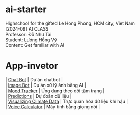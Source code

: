 # ai-starter
Highschool for the gifted Le Hong Phong, HCM city, Viet Nam  
[2024-09] AI CLASS  
Professor: Đỗ Như Tài  
Student: Lương Hồng Vỹ  
Content: Get familiar with AI  
# App-invetor
| [Chat Bot](Chat%20Bot/) | Dự án chatbot |  
| [Image Bot](Image%20Bot/) | Dự án xử lý ảnh bằng AI |  
| [Mood Tracker](Mood%20Tracker/) | Ứng dụng theo dõi tâm trạng |  
| [Predictions](Predictions/) | Dự đoán dữ liệu |  
| [Visualizing Climate Data](Visualizing%20Climate%20Data/) | Trực quan hóa dữ liệu khí hậu |  
| [Voice Calculator](Voice%20Calculator/) | Máy tính bằng giọng nói |
